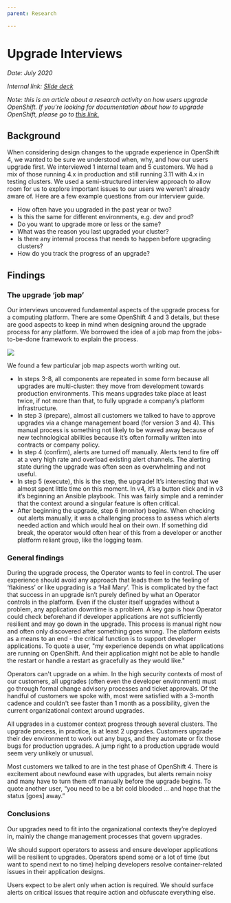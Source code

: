 ```yaml
---
parent: Research

---
```

# Upgrade Interviews

*Date: July 2020*

*Internal link: [Slide deck](https://docs.google.com/presentation/d/1yu-tXPxEBL1sB0dmq521jyeSewhiriadV66XHihjM7c/edit?usp=sharing)*

*Note: this is an article about a research activity on how users upgrade OpenShift. If you're looking for documentation about how to upgrade OpenShift, please go to [this link.](https://docs.openshift.com/container-platform/4.4/welcome/index.html)*

## Background

When considering design changes to the upgrade experience in OpenShift 4, we wanted to be sure we understood when, why, and how our users upgrade first. We interviewed 1 internal team and 5 customers. We had a mix of those running 4.x in production and still running 3.11 with 4.x in testing clusters. We used a semi-structured interview approach to allow room for us to explore important issues to our users we weren’t already aware of. Here are a few example questions from our interview guide.

- How often have you upgraded in the past year or two?
- Is this the same for different environments, e.g. dev and prod?
- Do you want to upgrade more or less or the same?
- What was the reason you last upgraded your cluster?
- Is there any internal process that needs to happen before upgrading clusters?
- How do you track the progress of an upgrade?

## Findings

### The upgrade ‘job map’
Our interviews uncovered fundamental aspects of the upgrade process for a computing platform. There are some OpenShift 4 and 3 details, but these are good aspects to keep in mind when designing around the upgrade process for any platform. We borrowed the idea of a job map from the jobs-to-be-done framework to explain the process.

![](img/upgrade_job_map.png)

We found a few particular job map aspects worth writing out.

- In steps 3-8, all components are repeated in some form because all upgrades are multi-cluster: they move from development towards production environments. This means upgrades take place at least twice, if not more than that, to fully upgrade a company’s platform infrastructure.
- In step 3 (prepare), almost all customers we talked to have to approve upgrades via a change management board (for version 3 and 4). This manual process is something not likely to be waved away because of new technological abilities because it’s often formally written into contracts or company policy.
- In step 4 (confirm), alerts are turned off manually. Alerts tend to fire off at a very high rate and overload existing alert channels. The alerting state during the upgrade was often seen as overwhelming and not useful.
- In step 5 (execute), this is the step, the upgrade! It’s interesting that we almost spent little time on this moment. In v4, it’s a button click and in v3 it’s beginning an Ansible playbook. This was fairly simple and a reminder that the context around a singular feature is often critical.
- After beginning the upgrade, step 6 (monitor) begins. When checking out alerts manually, it was a challenging process to assess which alerts needed action and which would heal on their own. If something did break, the operator would often hear of this from a developer or another platform reliant group, like the logging team.

### General findings

During the upgrade process, the Operator wants to feel in control. The user experience should avoid any approach that leads them to the feeling of ‘flakiness’ or like upgrading is a ‘Hail Mary’. This is complicated by the fact that success in an upgrade isn’t purely defined by what an Operator controls in the platform. Even if the cluster itself upgrades without a problem, any application downtime is a problem. A key gap is how Operator could check beforehand if developer applications are not sufficiently resilient and may go down in the upgrade. This process is manual right now and often only discovered after something goes wrong. The platform exists as a means to an end - the critical function is to support developer applications.  To quote a user, "my experience depends on what applications are running on OpenShift. And their application might not be able to handle the restart or handle a restart as gracefully as they would like."

Operators can't upgrade on a whim. In the high security contexts of most of our customers, all upgrades (often even the developer environment) must go through formal change advisory processes and ticket approvals. Of the handful of customers we spoke with, most were satisfied with a 3-month cadence and couldn't see faster than 1 month as a possibility, given the current organizational context around upgrades.

All upgrades in a customer context progress through several clusters. The upgrade process, in practice, is at least 2 upgrades. Customers upgrade their dev environment to work out any bugs, and they automate or fix those bugs for production upgrades. A jump right to a production upgrade would seem very unlikely or unusual.

Most customers we talked to are in the test phase of OpenShift 4. There is excitement about newfound ease with upgrades, but alerts remain noisy and many have to turn them off manually before the upgrade begins. To quote another user, “you need to be a bit cold blooded ... and hope that the status [goes] away.”

### Conclusions
Our upgrades need to fit into the organizational contexts they’re deployed in, mainly the change management processes that govern upgrades.

We should support operators to assess and ensure developer applications will be resilient to upgrades. Operators spend some or a lot of time (but want to spend next to no time) helping developers resolve container-related issues in their application designs.

Users expect to be alert only when action is required. We should surface alerts on critical issues that require action and obfuscate everything else.

